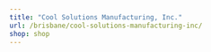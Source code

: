 ```yaml
---
title: "Cool Solutions Manufacturing, Inc."
url: /brisbane/cool-solutions-manufacturing-inc/
shop: shop
---
```


